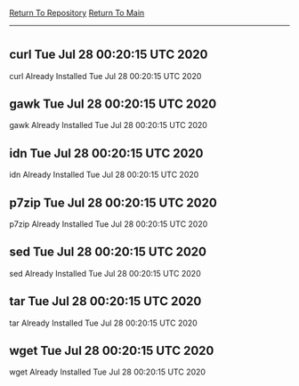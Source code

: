 [Return To Repository](https://github.com/deathbybandaid/piholeparser/)
[Return To Main](https://github.com/deathbybandaid/piholeparser/blob/master/RecentRunLogs/Mainlog.md)
____________________________________
# 
## curl Tue Jul 28 00:20:15 UTC 2020
curl Already Installed Tue Jul 28 00:20:15 UTC 2020
## gawk Tue Jul 28 00:20:15 UTC 2020
gawk Already Installed Tue Jul 28 00:20:15 UTC 2020
## idn Tue Jul 28 00:20:15 UTC 2020
idn Already Installed Tue Jul 28 00:20:15 UTC 2020
## p7zip Tue Jul 28 00:20:15 UTC 2020
p7zip Already Installed Tue Jul 28 00:20:15 UTC 2020
## sed Tue Jul 28 00:20:15 UTC 2020
sed Already Installed Tue Jul 28 00:20:15 UTC 2020
## tar Tue Jul 28 00:20:15 UTC 2020
tar Already Installed Tue Jul 28 00:20:15 UTC 2020
## wget Tue Jul 28 00:20:15 UTC 2020
wget Already Installed Tue Jul 28 00:20:15 UTC 2020
